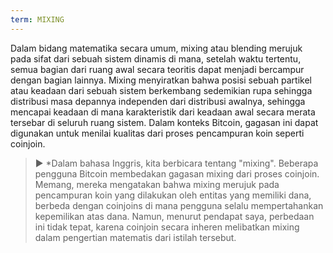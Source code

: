 ```yaml
---
term: MIXING
---
```


Dalam bidang matematika secara umum, mixing atau blending merujuk pada sifat dari sebuah sistem dinamis di mana, setelah waktu tertentu, semua bagian dari ruang awal secara teoritis dapat menjadi bercampur dengan bagian lainnya. Mixing menyiratkan bahwa posisi sebuah partikel atau keadaan dari sebuah sistem berkembang sedemikian rupa sehingga distribusi masa depannya independen dari distribusi awalnya, sehingga mencapai keadaan di mana karakteristik dari keadaan awal secara merata tersebar di seluruh ruang sistem. Dalam konteks Bitcoin, gagasan ini dapat digunakan untuk menilai kualitas dari proses pencampuran koin seperti coinjoin.

> ► *Dalam bahasa Inggris, kita berbicara tentang "mixing". Beberapa pengguna Bitcoin membedakan gagasan mixing dari proses coinjoin. Memang, mereka mengatakan bahwa mixing merujuk pada pencampuran koin yang dilakukan oleh entitas yang memiliki dana, berbeda dengan coinjoins di mana pengguna selalu mempertahankan kepemilikan atas dana. Namun, menurut pendapat saya, perbedaan ini tidak tepat, karena coinjoin secara inheren melibatkan mixing dalam pengertian matematis dari istilah tersebut.
